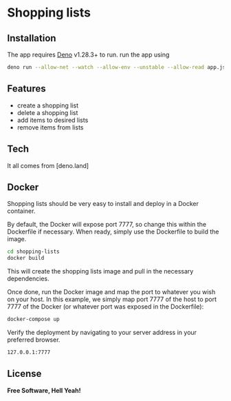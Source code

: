 # Shopping lists
## Installation

The app requires [Deno](https://deno.land/) v1.28.3+ to run.
run the app using
```sh
deno run --allow-net --watch --allow-env --unstable --allow-read app.js  
```  
  
## Features

- create a shopping list
- delete a shopping list
- add items to desired lists
- remove items from lists



## Tech

It all comes from [deno.land]

## Docker

Shopping lists should be very easy to install and deploy in a Docker container.

By default, the Docker will expose port 7777, so change this within the
Dockerfile if necessary. When ready, simply use the Dockerfile to
build the image.

```sh
cd shopping-lists
docker build
```

This will create the shopping lists image and pull in the necessary dependencies.

Once done, run the Docker image and map the port to whatever you wish on
your host. In this example, we simply map port 7777 of the host to
port 7777 of the Docker (or whatever port was exposed in the Dockerfile):

```sh
docker-compose up
```

Verify the deployment by navigating to your server address in
your preferred browser.

```sh
127.0.0.1:7777
```

## License

**Free Software, Hell Yeah!**

